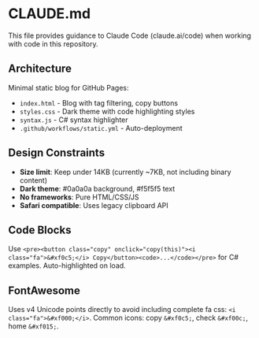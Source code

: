 # CLAUDE.md

This file provides guidance to Claude Code (claude.ai/code) when working with code in this repository.

## Architecture

Minimal static blog for GitHub Pages:
- `index.html` - Blog with tag filtering, copy buttons
- `styles.css` - Dark theme with code highlighting styles
- `syntax.js` - C# syntax highlighter
- `.github/workflows/static.yml` - Auto-deployment

## Design Constraints

- **Size limit**: Keep under 14KB (currently ~7KB, not including binary content)
- **Dark theme**: #0a0a0a background, #f5f5f5 text
- **No frameworks**: Pure HTML/CSS/JS
- **Safari compatible**: Uses legacy clipboard API

## Code Blocks

Use `<pre><button class="copy" onclick="copy(this)"><i class="fa">&#xf0c5;</i> Copy</button><code>...</code></pre>` for C# examples. Auto-highlighted on load.

## FontAwesome

Uses v4 Unicode points directly to avoid including complete fa css: `<i class="fa">&#xf000;</i>`. Common icons: copy `&#xf0c5;`, check `&#xf00c;`, home `&#xf015;`.